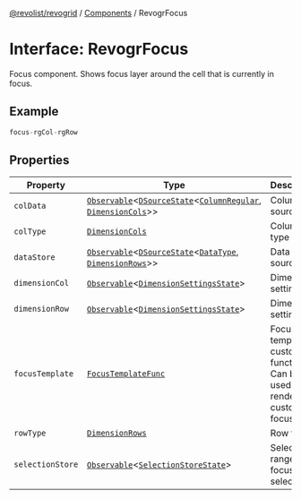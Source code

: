[@revolist/revogrid](README.md) / [Components](Namespace.Components.md) / RevogrFocus

# Interface: RevogrFocus

Focus component. Shows focus layer around the cell that is currently in focus.

## Example

```ts
focus-rgCol-rgRow
```

## Properties

| Property | Type | Description | Defined in |
| ------ | ------ | ------ | ------ |
| `colData` | [`Observable`](TypeAlias.Observable.md)\<[`DSourceState`](TypeAlias.DSourceState.md)\<[`ColumnRegular`](Interface.ColumnRegular.md), [`DimensionCols`](TypeAlias.DimensionCols.md)\>\> | Column source | [src/components.d.ts:410](https://github.com/revolist/revogrid/blob/a649ddca5a4a20f5f68ee92610066873d77a049a/src/components.d.ts#L410) |
| `colType` | [`DimensionCols`](TypeAlias.DimensionCols.md) | Column type | [src/components.d.ts:414](https://github.com/revolist/revogrid/blob/a649ddca5a4a20f5f68ee92610066873d77a049a/src/components.d.ts#L414) |
| `dataStore` | [`Observable`](TypeAlias.Observable.md)\<[`DSourceState`](TypeAlias.DSourceState.md)\<[`DataType`](TypeAlias.DataType.md), [`DimensionRows`](TypeAlias.DimensionRows.md)\>\> | Data rows source | [src/components.d.ts:418](https://github.com/revolist/revogrid/blob/a649ddca5a4a20f5f68ee92610066873d77a049a/src/components.d.ts#L418) |
| `dimensionCol` | [`Observable`](TypeAlias.Observable.md)\<[`DimensionSettingsState`](Interface.DimensionSettingsState.md)\> | Dimension settings X | [src/components.d.ts:422](https://github.com/revolist/revogrid/blob/a649ddca5a4a20f5f68ee92610066873d77a049a/src/components.d.ts#L422) |
| `dimensionRow` | [`Observable`](TypeAlias.Observable.md)\<[`DimensionSettingsState`](Interface.DimensionSettingsState.md)\> | Dimension settings Y | [src/components.d.ts:426](https://github.com/revolist/revogrid/blob/a649ddca5a4a20f5f68ee92610066873d77a049a/src/components.d.ts#L426) |
| `focusTemplate` | [`FocusTemplateFunc`](TypeAlias.FocusTemplateFunc.md) | Focus template custom function. Can be used to render custom focus layer. | [src/components.d.ts:430](https://github.com/revolist/revogrid/blob/a649ddca5a4a20f5f68ee92610066873d77a049a/src/components.d.ts#L430) |
| `rowType` | [`DimensionRows`](TypeAlias.DimensionRows.md) | Row type | [src/components.d.ts:434](https://github.com/revolist/revogrid/blob/a649ddca5a4a20f5f68ee92610066873d77a049a/src/components.d.ts#L434) |
| `selectionStore` | [`Observable`](TypeAlias.Observable.md)\<[`SelectionStoreState`](TypeAlias.SelectionStoreState.md)\> | Selection, range, focus for selection | [src/components.d.ts:438](https://github.com/revolist/revogrid/blob/a649ddca5a4a20f5f68ee92610066873d77a049a/src/components.d.ts#L438) |

